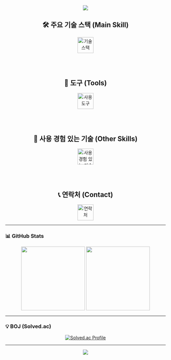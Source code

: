 <div align="center">
  <img src="https://capsule-render.vercel.app/api?type=waving&color=0:808080,100:cccccc&height=150&text=&animation=fadeIn&fontColor=000000&fontSize=60" />
</div>

<div align="center">
  
  ## 🛠 주요 기술 스택 (Main Skill)
  <img src="https://skillicons.dev/icons?i=react,nextjs,html,css,js,ts,redux,jquery" alt="기술 스택" height="50" />

  <br/><br/>

  ## 🔧 도구 (Tools)
  <img src="https://skillicons.dev/icons?i=eclipse,idea,figma,vscode,github,notion" alt="사용 도구" height="50" />

  <br/><br/>

  ## 🔨 사용 경험 있는 기술 (Other Skills)
  <img src="https://skillicons.dev/icons?i=bootstrap,spring,java,hibernate,gradle,mysql,mongodb,maven,php,c,python,linux,docker,androidstudio" alt="사용 경험 있는 기술" height="50" />

  <br/><br/>

  ## 📞 연락처 (Contact)
  <img src="https://skillicons.dev/icons?i=instagram,gmail,discord" alt="연락처" height="50" />

</div>

---

### 📊 GitHub Stats

<div align="center">
  <img src="https://github-readme-stats.vercel.app/api?username=Dongyeon0123&theme=tokyonight&show_icons=true&custom_title=GitHub%20Stats" height="200" />
  <img src="https://github-readme-stats.vercel.app/api/top-langs/?username=Dongyeon0123&layout=compact&theme=tokyonight" height="200" />
</div>

---

### 💡 BOJ (Solved.ac)

<p align="center">
  <a href="https://solved.ac/ldy195112/">
    <img src="http://mazassumnida.wtf/api/v2/generate_badge?boj=ldy195112" alt="Solved.ac Profile" />
  </a>
</p>

---

<div align="center">
  <img src="https://capsule-render.vercel.app/api?type=waving&color=0:808080,100:cccccc&height=150&section=footer" />
</div>
